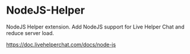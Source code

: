 NodeJS-Helper
=============

NodeJS Helper extension. Add NodeJS support for Live Helper Chat and reduce server load.

https://doc.livehelperchat.com/docs/node-js